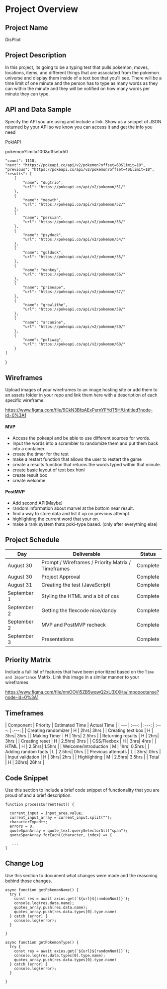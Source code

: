# Project Overview

## Project Name

DisPliot

## Project Description

In this project, its going to be a typing test that pulls pokemon, moves, locations, items, and different things that are associated from the pokemon universe and display them inside of a text box that you'll see. There will be a time limit of one minute and the person has to type as many words as they can within the minute and they will be notified on how many words per minute they can type. 

## API and Data Sample

Specify the API you are using and include a link. Show us a snippet of JSON returned by your API so we know you can access it and get the info you need

PokiAPI

pokemon?limit=100&offset=50


    "count": 1118,
    "next": "https://pokeapi.co/api/v2/pokemon?offset=60&limit=10",
    "previous": "https://pokeapi.co/api/v2/pokemon?offset=40&limit=10",
    "results": [
        {
            "name": "dugtrio",
            "url": "https://pokeapi.co/api/v2/pokemon/51/"
        },
        {
            "name": "meowth",
            "url": "https://pokeapi.co/api/v2/pokemon/52/"
        },
        {
            "name": "persian",
            "url": "https://pokeapi.co/api/v2/pokemon/53/"
        },
        {
            "name": "psyduck",
            "url": "https://pokeapi.co/api/v2/pokemon/54/"
        },
        {
            "name": "golduck",
            "url": "https://pokeapi.co/api/v2/pokemon/55/"
        },
        {
            "name": "mankey",
            "url": "https://pokeapi.co/api/v2/pokemon/56/"
        },
        {
            "name": "primeape",
            "url": "https://pokeapi.co/api/v2/pokemon/57/"
        },
        {
            "name": "growlithe",
            "url": "https://pokeapi.co/api/v2/pokemon/58/"
        },
        {
            "name": "arcanine",
            "url": "https://pokeapi.co/api/v2/pokemon/59/"
        },
        {
            "name": "poliwag",
            "url": "https://pokeapi.co/api/v2/pokemon/60/"
        }
    ]
}



## Wireframes

Upload images of your wireframes to an image hosting site or add them to an assets folder in your repo and link them here with a description of each specific wireframe.

https://www.figma.com/file/9CkN3BfpAExPernYFYdT5H/Untitled?node-id=0%3A1


#### MVP 

- Access the pokeapi and be able to use different sources for words.
- Input the words into a scrambler to randomize them and put them back into a container.  
- create the timer for the test
- make a restart function that allows the user to restart the game
- create a results function that returns the words typed within that minute. 
- create basic layout of text box html
- create result box
- create welcome

#### PostMVP  

- Add second API(Maybe)
- random information about marvel at the bottom near result. 
- find a way to store data and list it up on previous attempt.
- highlighting the current word that your on. 
- make a rank system thats poki-type based. (only after everything else)

## Project Schedule

|  Day | Deliverable | Status
|---|---| ---|
|August 30| Prompt / Wireframes / Priority Matrix / Timeframes | Complete
|August 30| Project Approval | Complete
|August 31| Creating the test (JavaScript) | Complete
|September 1| Styling the HTML and a bit of css | Complete
|September 2| Getting the flexcode nice/dandy | Complete
|September 2| MVP and PostMVP recheck | Complete
|September 3| Presentations | Complete

## Priority Matrix

Include a full list of features that have been prioritized based on the `Time and Importance` Matrix.  Link this image in a similar manner to your wireframes

https://www.figma.com/file/nmOOVi5ZB5wqwQ2xU3XXHa/impooootanse?node-id=0%3A1

## Timeframes

| Component | Priority | Estimated Time | Actual Time |
| --- | :---: |  :---: | :---: | :---: |
| Creating randomizer | H | 2hrs| 3hrs |
| Creating text box | H | 3hrs| 3hrs |
| Making Timer | H | 1hrs| 2.5hrs |
| Returning results | H | 2hrs| 3hrs |
| Creating reset | H | 2.5hrs| 3hrs |
| CSS/Flexbox | H | 3hrs| 4hrs |
| HTML | H | 2.5hrs| 1.5hrs |
| Welcome/Introduction | M | 1hrs| 0.5hrs |
| Adding random facts | L | 2.5hrs| 0hrs |
| Previous attempts | L | 3hrs| 0hrs |
| Input validation | H | 3hrs| 2hrs |
| Highlighting | M | 2.5hrs| 3.5hrs |
| Total | H | 30hrs| 26hrs |

## Code Snippet

Use this section to include a brief code snippet of functionality that you are proud of and a brief description.  

```
function processCurrentText() {

  current_input = input_area.value;
  current_input_array = current_input.split("");
  characterTyped++;
  errors = 0;
  quoteSpanArray = quote_text.querySelectorAll("span");
  quoteSpanArray.forEach((character, index) => {

   ...
}
```

## Change Log
 Use this section to document what changes were made and the reasoning behind those changes.  
```
async function getPokemonName() {
  try {
    const res = await axios.get(`${url}${randomNum()}`);
    console.log(res.data.name);
    quotes_array.push(res.data.name);
    quotes_array.push(res.data.types[0].type.name)
  } catch (error) {
    console.log(error);
  }

}

async function getPokemonType() {
  try {
    const res = await axios.get(`${url}${randomNum()}`);
    console.log(res.data.types[0].type.name);
    quotes_array.push(res.data.types[0].type.name)
  } catch (error) {
    console.log(error);
  }

}
```